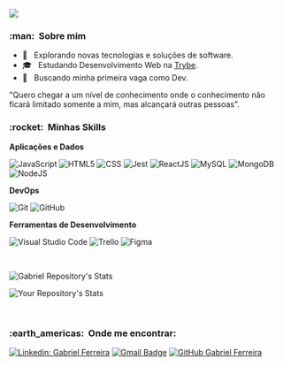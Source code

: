 
![](https://komarev.com/ghpvc/?username=gabriellferreira-dev&color=006bed)

<h3> :man: &nbsp;Sobre mim </h3>

- 🤔 &nbsp; Explorando novas tecnologias e soluções de software.
- 🎓 &nbsp; Estudando Desenvolvimento Web na <a href="https://www.betrybe.com/">Trybe</a>.
- 💼 &nbsp; Buscando minha primeira vaga como Dev.

"Quero chegar a um nível de conhecimento onde o conhecimento não ficará limitado somente a mim, mas alcançará outras pessoas".

<h3> :rocket: &nbsp;Minhas Skills </h3>

**Aplicações e Dados**

  ![JavaScript](https://img.shields.io/badge/-JavaScript-333333?style=flat&logo=javascript)
  ![HTML5](https://img.shields.io/badge/-HTML5-333333?style=flat&logo=HTML5)
  ![CSS](https://img.shields.io/badge/-CSS-333333?style=flat&logo=CSS3&logoColor=1572B6)
  ![Jest](https://img.shields.io/badge/-Jest-333333?style=flat&logo=jest)
  ![ReactJS](https://img.shields.io/badge/-ReactJS-333333?style=flat&logo=react)
  ![MySQL](https://img.shields.io/badge/-MySQL-333333?style=flat&logo=mysql)
  ![MongoDB](https://img.shields.io/badge/-MongoDB-333333?style=flat&logo=mongodb)
  ![NodeJS](https://img.shields.io/badge/-NodeJS-333333?style=flat&logo=nodejs)

**DevOps**

  ![Git](https://img.shields.io/badge/-Git-333333?style=flat&logo=git)
  ![GitHub](https://img.shields.io/badge/-GitHub-333333?style=flat&logo=github)

**Ferramentas de Desenvolvimento**

  ![Visual Studio Code](https://img.shields.io/badge/-Visual%20Studio%20Code-333333?style=flat&logo=visual-studio-code&logoColor=007ACC)
  ![Trello](https://img.shields.io/badge/-Trello-333333?style=flat&logo=trello&logoColor=007ACC)
  ![Figma](https://img.shields.io/badge/-Figma-333333?style=flat&logo=figma&logoColor=007ACC)

<br/>

![Gabriel Repository's Stats](https://github-readme-stats.vercel.app/api?username=gabriellferreira-dev&show_icons=true)

![Your Repository's Stats](https://github-readme-stats.vercel.app/api/top-langs/?username=gabriellferreira-dev&theme=blue-green)

<br/>

<h3> :earth_americas: &nbsp;Onde me encontrar: </h3> 

[![Linkedin: Gabriel Ferreira](https://img.shields.io/badge/-gabriellucasferreira-blue?style=flat-square&logo=Linkedin&logoColor=white&link=https://www.linkedin.com/in/gabriellucasferreira/)](https://www.linkedin.com/in/gabriellucasferreira/)
[![Gmail Badge](https://img.shields.io/badge/-glucas709@gmail.com-006bed?style=flat-square&logo=Gmail&logoColor=white&link=mailto:glucas709@gmail.com)](mailto:glucas709@gmail.com)
[![GitHub Gabriel Ferreira]( https://img.shields.io/github/followers/gabriellferreira-dev?label=follow&style=social)](https://github.com/gabriellferreira-dev/)
